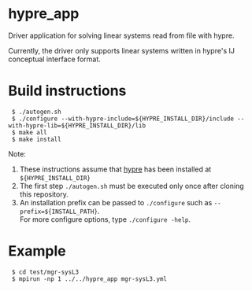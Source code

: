 # hypre_app
Driver application for solving linear systems read from file with hypre.

Currently, the driver only supports linear systems written in hypre's IJ conceptual interface format.

# Build instructions

```
 $ ./autogen.sh
 $ ./configure --with-hypre-include=${HYPRE_INSTALL_DIR}/include --with-hypre-lib=${HYPRE_INSTALL_DIR}/lib
 $ make all
 $ make install
```

Note:
1. These instructions assume that [hypre](https://github.com/hypre-space/hypre) has been installed at `${HYPRE_INSTALL_DIR}`
2. The first step `./autogen.sh` must be executed only once after cloning this repository.
3. An installation prefix can be passed to `./configure` such as `--prefix=${INSTALL_PATH}`.  
   For more configure options, type `./configure -help`.

# Example

```
 $ cd test/mgr-sysL3
 $ mpirun -np 1 ../../hypre_app mgr-sysL3.yml
```
